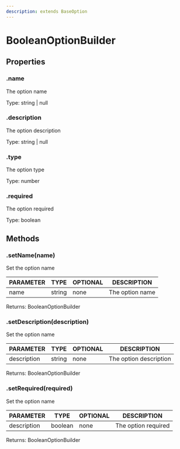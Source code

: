 ```yaml
---
description: extends BaseOption
---
```


# BooleanOptionBuilder

## Properties

### .name

The option name

Type: string | null

### .description

The option description

Type: string | null

### .type

The option type

Type: number

### .required

The option required

Type: boolean

## Methods

### .setName(name)

Set the option name

| PARAMETER | TYPE   | OPTIONAL | DESCRIPTION     |
| --------- | ------ | -------- | --------------- |
| name      | string | none     | The option name |

Returns: BooleanOptionBuilder

### .setDescription(description)

Set the option name

| PARAMETER   | TYPE   | OPTIONAL | DESCRIPTION            |
| ----------- | ------ | -------- | ---------------------- |
| description | string | none     | The option description |

Returns: BooleanOptionBuilder

### .setRequired(required)

Set the option name

| PARAMETER   | TYPE    | OPTIONAL | DESCRIPTION         |
| ----------- | ------- | -------- | ------------------- |
| description | boolean | none     | The option required |

Returns: BooleanOptionBuilder

